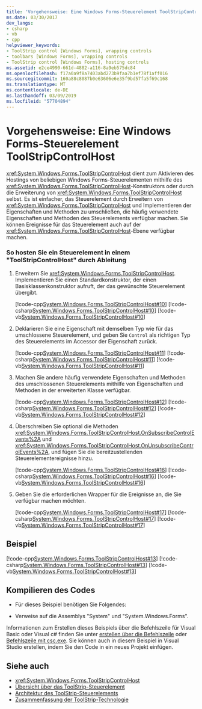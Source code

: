 ```yaml
---
title: 'Vorgehensweise: Eine Windows Forms-Steuerelement ToolStripControlHost'
ms.date: 03/30/2017
dev_langs:
- csharp
- vb
- cpp
helpviewer_keywords:
- ToolStrip control [Windows Forms], wrapping controls
- toolbars [Windows Forms], wrapping controls
- ToolStrip control [Windows Forms], hosting controls
ms.assetid: e2ce4990-661d-4882-a116-8a9eb575dc84
ms.openlocfilehash: f17a0a9f8a7403abd273b9faa7b1ef78f1aff016
ms.sourcegitcommit: 160a88c8087b0e63606e6e35f9bd57fa5f69c168
ms.translationtype: MT
ms.contentlocale: de-DE
ms.lasthandoff: 03/09/2019
ms.locfileid: "57704894"
---
```

# <a name="how-to-wrap-a-windows-forms-control-with-toolstripcontrolhost"></a>Vorgehensweise: Eine Windows Forms-Steuerelement ToolStripControlHost
<xref:System.Windows.Forms.ToolStripControlHost> dient zum Aktivieren des Hostings von beliebigen Windows Forms-Steuerelementen mithilfe des <xref:System.Windows.Forms.ToolStripControlHost>-Konstruktors oder durch die Erweiterung von <xref:System.Windows.Forms.ToolStripControlHost> selbst. Es ist einfacher, das Steuerelement durch Erweitern von <xref:System.Windows.Forms.ToolStripControlHost> und Implementieren der Eigenschaften und Methoden zu umschließen, die häufig verwendete Eigenschaften und Methoden des Steuerelements verfügbar machen. Sie können Ereignisse für das Steuerelement auch auf der <xref:System.Windows.Forms.ToolStripControlHost>-Ebene verfügbar machen.  
  
### <a name="to-host-a-control-in-a-toolstripcontrolhost-by-derivation"></a>So hosten Sie ein Steuerelement in einem "ToolStripControlHost" durch Ableitung  
  
1.  Erweitern Sie <xref:System.Windows.Forms.ToolStripControlHost>. Implementieren Sie einen Standardkonstruktor, der einen Basisklassenkonstruktor aufruft, der das gewünschte Steuerelement übergibt.  
  
     [!code-cpp[System.Windows.Forms.ToolStripControlHost#10](~/samples/snippets/cpp/VS_Snippets_Winforms/System.Windows.Forms.ToolStripControlHost/CPP/form1.cpp#10)]
     [!code-csharp[System.Windows.Forms.ToolStripControlHost#10](~/samples/snippets/csharp/VS_Snippets_Winforms/System.Windows.Forms.ToolStripControlHost/CS/form1.cs#10)]
     [!code-vb[System.Windows.Forms.ToolStripControlHost#10](~/samples/snippets/visualbasic/VS_Snippets_Winforms/System.Windows.Forms.ToolStripControlHost/VB/form1.vb#10)]  
  
2.  Deklarieren Sie eine Eigenschaft mit demselben Typ wie für das umschlossene Steuerelement, und geben Sie `Control` als richtigen Typ des Steuerelements im Accessor der Eigenschaft zurück.  
  
     [!code-cpp[System.Windows.Forms.ToolStripControlHost#11](~/samples/snippets/cpp/VS_Snippets_Winforms/System.Windows.Forms.ToolStripControlHost/CPP/form1.cpp#11)]
     [!code-csharp[System.Windows.Forms.ToolStripControlHost#11](~/samples/snippets/csharp/VS_Snippets_Winforms/System.Windows.Forms.ToolStripControlHost/CS/form1.cs#11)]
     [!code-vb[System.Windows.Forms.ToolStripControlHost#11](~/samples/snippets/visualbasic/VS_Snippets_Winforms/System.Windows.Forms.ToolStripControlHost/VB/form1.vb#11)]  
  
3.  Machen Sie andere häufig verwendete Eigenschaften und Methoden des umschlossenen Steuerelements mithilfe von Eigenschaften und Methoden in der erweiterten Klasse verfügbar.  
  
     [!code-cpp[System.Windows.Forms.ToolStripControlHost#12](~/samples/snippets/cpp/VS_Snippets_Winforms/System.Windows.Forms.ToolStripControlHost/CPP/form1.cpp#12)]
     [!code-csharp[System.Windows.Forms.ToolStripControlHost#12](~/samples/snippets/csharp/VS_Snippets_Winforms/System.Windows.Forms.ToolStripControlHost/CS/form1.cs#12)]
     [!code-vb[System.Windows.Forms.ToolStripControlHost#12](~/samples/snippets/visualbasic/VS_Snippets_Winforms/System.Windows.Forms.ToolStripControlHost/VB/form1.vb#12)]  
  
4.  Überschreiben Sie optional die Methoden <xref:System.Windows.Forms.ToolStripControlHost.OnSubscribeControlEvents%2A> und <xref:System.Windows.Forms.ToolStripControlHost.OnUnsubscribeControlEvents%2A>, und fügen Sie die bereitzustellenden Steuerelementereignisse hinzu.  
  
     [!code-cpp[System.Windows.Forms.ToolStripControlHost#16](~/samples/snippets/cpp/VS_Snippets_Winforms/System.Windows.Forms.ToolStripControlHost/CPP/form1.cpp#16)]
     [!code-csharp[System.Windows.Forms.ToolStripControlHost#16](~/samples/snippets/csharp/VS_Snippets_Winforms/System.Windows.Forms.ToolStripControlHost/CS/form1.cs#16)]
     [!code-vb[System.Windows.Forms.ToolStripControlHost#16](~/samples/snippets/visualbasic/VS_Snippets_Winforms/System.Windows.Forms.ToolStripControlHost/VB/form1.vb#16)]  
  
5.  Geben Sie die erforderlichen Wrapper für die Ereignisse an, die Sie verfügbar machen möchten.  
  
     [!code-cpp[System.Windows.Forms.ToolStripControlHost#17](~/samples/snippets/cpp/VS_Snippets_Winforms/System.Windows.Forms.ToolStripControlHost/CPP/form1.cpp#17)]
     [!code-csharp[System.Windows.Forms.ToolStripControlHost#17](~/samples/snippets/csharp/VS_Snippets_Winforms/System.Windows.Forms.ToolStripControlHost/CS/form1.cs#17)]
     [!code-vb[System.Windows.Forms.ToolStripControlHost#17](~/samples/snippets/visualbasic/VS_Snippets_Winforms/System.Windows.Forms.ToolStripControlHost/VB/form1.vb#17)]  
  
## <a name="example"></a>Beispiel  
 [!code-cpp[System.Windows.Forms.ToolStripControlHost#13](~/samples/snippets/cpp/VS_Snippets_Winforms/System.Windows.Forms.ToolStripControlHost/CPP/form1.cpp#13)]
 [!code-csharp[System.Windows.Forms.ToolStripControlHost#13](~/samples/snippets/csharp/VS_Snippets_Winforms/System.Windows.Forms.ToolStripControlHost/CS/form1.cs#13)]
 [!code-vb[System.Windows.Forms.ToolStripControlHost#13](~/samples/snippets/visualbasic/VS_Snippets_Winforms/System.Windows.Forms.ToolStripControlHost/VB/form1.vb#13)]  
  
## <a name="compiling-the-code"></a>Kompilieren des Codes  
  
-   Für dieses Beispiel benötigen Sie Folgendes:  
  
-   Verweise auf die Assemblys "System" und "System.Windows.Forms".  
  
 Informationen zum Erstellen dieses Beispiels über die Befehlszeile für Visual Basic oder Visual c# finden Sie unter [erstellen über die Befehlszeile](../../../visual-basic/reference/command-line-compiler/building-from-the-command-line.md) oder [Befehlszeile mit csc.exe](../../../csharp/language-reference/compiler-options/command-line-building-with-csc-exe.md). Sie können auch in diesem Beispiel in Visual Studio erstellen, indem Sie den Code in ein neues Projekt einfügen.  
  
## <a name="see-also"></a>Siehe auch
- <xref:System.Windows.Forms.ToolStripControlHost>
- [Übersicht über das ToolStrip-Steuerelement](toolstrip-control-overview-windows-forms.md)
- [Architektur des ToolStrip-Steuerelements](toolstrip-control-architecture.md)
- [Zusammenfassung der ToolStrip-Technologie](toolstrip-technology-summary.md)
